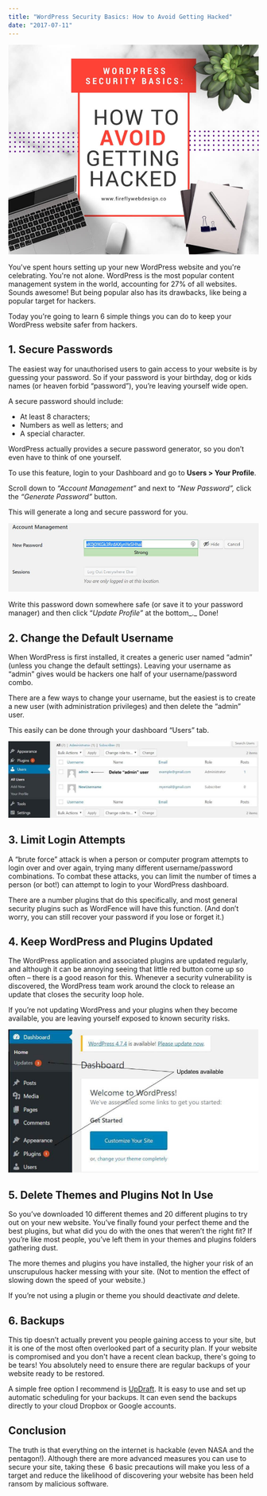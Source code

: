 ```yaml
---
title: "WordPress Security Basics: How to Avoid Getting Hacked"
date: "2017-07-11"
---
```


![WordPress Security Basics and How to Avoid Getting Hacked by Firefly Web Design](images/WordPress-Security-Basics-W.jpg)

You've spent hours setting up your new WordPress website and you're celebrating. You're not alone. WordPress is the most popular content management system in the world, accounting for 27% of all websites. Sounds awesome! But being popular also has its drawbacks, like being a popular target for hackers.

Today you're going to learn 6 simple things you can do to keep your WordPress website safer from hackers.

## 1\. Secure Passwords

The easiest way for unauthorised users to gain access to your website is by guessing your password. So if your password is your birthday, dog or kids names (or heaven forbid “password”), you’re leaving yourself wide open.

A secure password should include:

- At least 8 characters;
- Numbers as well as letters; and
- A special character.

WordPress actually provides a secure password generator, so you don’t even have to think of one yourself.

To use this feature, login to your Dashboard and go to **Users > Your Profile**.

Scroll down to _“Account Management”_ and next to _“New Password”,_ click the _“Generate Password”_ button.

This will generate a long and secure password for you.

![](images/Security-Basics-Password.jpg)

Write this password down somewhere safe (or save it to your password manager) and then click “_Update Profile”_ at the bottom_._ Done!

## 2\. Change the Default Username

When WordPress is first installed, it creates a generic user named “admin” (unless you change the default settings). Leaving your username as “admin” gives would be hackers one half of your username/password combo.

There are a few ways to change your username, but the easiest is to create a new user (with administration privileges) and then delete the “admin” user.

This easily can be done through your dashboard “Users” tab.

![screenshot of where to change username](images/Security-Basics-Username.jpg)

## 3\. Limit Login Attempts

A “brute force” attack is when a person or computer program attempts to login over and over again, trying many different username/password combinations. To combat these attacks, you can limit the number of times a person (or bot!) can attempt to login to your WordPress dashboard.

There are a number plugins that do this specifically, and most general security plugins such as WordFence will have this function. (And don’t worry, you can still recover your password if you lose or forget it.)

## 4\. Keep WordPress and Plugins Updated

The WordPress application and associated plugins are updated regularly, and although it can be annoying seeing that little red button come up so often – there is a good reason for this. Whenever a security vulnerability is discovered, the WordPress team work around the clock to release an update that closes the security loop hole.

If you’re not updating WordPress and your plugins when they become available, you are leaving yourself exposed to known security risks.

![screenshot of where to make updates](images/updates.jpg)

## 5\. Delete Themes and Plugins Not In Use

So you’ve downloaded 10 different themes and 20 different plugins to try out on your new website. You’ve finally found your perfect theme and the best plugins, but what did you do with the ones that weren’t the right fit? If you’re like most people, you’ve left them in your themes and plugins folders gathering dust.

The more themes and plugins you have installed, the higher your risk of an unscrupulous hacker messing with your site. (Not to mention the effect of slowing down the speed of your website.)

If you’re not using a plugin or theme you should deactivate _and_ delete.

## 6\. Backups

This tip doesn’t actually prevent you people gaining access to your site, but it is one of the most often overlooked part of a security plan. If your website is compromised and you don't have a recent clean backup, there's going to be tears! You absolutely need to ensure there are regular backups of your website ready to be restored.

A simple free option I recommend is [UpDraft](https://updraftplus.com/). It is easy to use and set up automatic scheduling for your backups. It can even send the backups directly to your cloud Dropbox or Google accounts.

## Conclusion

The truth is that everything on the internet is hackable (even NASA and the pentagon!). Although there are more advanced measures you can use to secure your site, taking these  6 basic precautions will make you less of a target and reduce the likelihood of discovering your website has been held ransom by malicious software.
